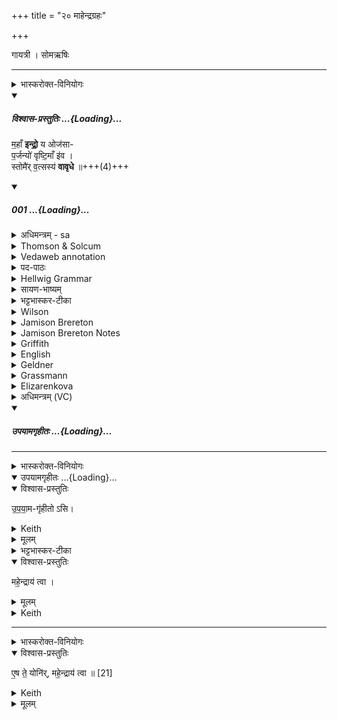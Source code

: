 +++
title = "२० माहेन्द्रग्रहः"

+++

गायत्री । सोमऋषिः

_______
<details><summary>भास्करोक्त-विनियोगः</summary>

1शुक्रपात्रेण माहेन्द्रं गृह्णाति - महानिति गायत्र्या त्रिपदया ॥ 
</details>
<div class="js_include" includetitle="plain" newlevelforh1="5" title="विश्वास-प्रस्तुतिः" unfilled url="/vedAH_Rk/shAkalam/saMhitA/vishvAsa-prastutiH/08/006/01_mahA_N_indro.md">
<details open><summary><h5>विश्वास-प्रस्तुतिः ...{Loading}...</h5></summary>


म॒हाँ **इन्द्रो॒** य ओज॑सा-    
प॒र्जन्यो॑ वृष्टि॒माँ इ॑व ।  
स्तोमै॑र् व॒त्सस्य॑ **वावृधे** ॥+++(4)+++

</details>
</div>
<div class="js_include" includetitle="false" newlevelforh1="5" unfilled url="/vedAH_Rk/shAkalam/saMhitA/sarvASh_TIkAH/08/006/01_mahA_N_indro.md">
<details open><summary><h5>001 ...{Loading}...</h5></summary>
<details><summary>अधिमन्त्रम् - sa</summary>

- देवता - इन्द्रः
- ऋषिः - वत्सः काण्वः
- छन्दः - गायत्री
</details>
<details><summary>Thomson & Solcum</summary>

महाँ꣡ इ꣡न्द्रो य꣡ ओ꣡जसा  
पर्ज꣡न्यो वृष्टिमाँ꣡ इव  
स्तो꣡मैर् वत्स꣡स्य वावृधे
</details>
<details><summary>Vedaweb annotation</summary>

###### Strata
Strophic

###### Pāda-label
genre M;; Oldenberg's gāyatrī-corpus, cf. Oldenberg (1888: 9f.).  
genre M;; Oldenberg's gāyatrī-corpus, cf. Oldenberg (1888: 9f.).  
genre M;; Oldenberg's gāyatrī-corpus, cf. Oldenberg (1888: 9f.).
###### Morph
índraḥ ← índra- (nominal stem)  
{case:NOM, gender:M, number:SG}

mahā́n ← mahā́nt- (nominal stem)  
{case:NOM, gender:M, number:SG}

ójasā ← ójas- (nominal stem)  
{case:INS, gender:N, number:SG}

yáḥ ← yá- (pronoun)  
{case:NOM, gender:M, number:SG}

iva ← iva (invariable)  
{}

parjányaḥ ← parjánya- (nominal stem)  
{case:NOM, gender:M, number:SG}

vr̥ṣṭimā́n ← vr̥ṣṭimánt- (nominal stem)  
{case:NOM, gender:M, number:SG}

stómaiḥ ← stóma- (nominal stem)  
{case:INS, gender:M, number:PL}

vatsásya ← vatsá- (nominal stem)  
{case:GEN, gender:M, number:SG}

vāvr̥dhe ← √vr̥dh- (root)  
{number:SG, person:3, mood:IND, tense:PRF, voice:MED}

</details>
<details><summary>पद-पाठः</summary>

म॒हान् । इन्द्रः॑ । यः । ओज॑सा । प॒र्जन्यः॑ । वृ॒ष्टि॒मान्ऽइ॑व ।  
स्तोमैः॑ । व॒त्सस्य॑ । व॒वृ॒धे॒ ॥
</details>
<details><summary>Hellwig Grammar</summary>

-   *mahāṃ* ← *mahat*
- \[noun\], nominative, singular, masculine
- “large; eminent; great; loud; dangerous; strong; long; high;
    much(a); mahant \[word\]; ample; very; great; adult; important;
    dark; high; abundant; violent; remarkable; mighty; big; long.”
------------------------------------------------------------------------
- *indro* ← *indraḥ* ← *indra*
- \[noun\], nominative, singular, masculine
- “Indra; leader; best; king; first; head; self; indra \[word\];
    Indra; sapphire; fourteen; guru.”
------------------------------------------------------------------------
- *ya* ← *yaḥ* ← *yad*
- \[noun\], nominative, singular, masculine
- “who; which; yat \[pronoun\].”
------------------------------------------------------------------------
- *ojasā* ← *ojas*
- \[noun\], instrumental, singular, neuter
- “strength; power; ojas; ojas \[word\]; potency; might.”
------------------------------------------------------------------------
- *parjanyo* ← *parjanyaḥ* ← *parjanya*
- \[noun\], nominative, singular, masculine
- “cloud; Parjanya; Indra; nimbus.”
------------------------------------------------------------------------
- *vṛṣṭimāṃ* ← *vṛṣṭimat*
- \[noun\], nominative, singular, masculine
- “rain; raining; rainy.”
------------------------------------------------------------------------
- *iva*
- \[adverb\]
- “like; as it were; somehow; just so.”
------------------------------------------------------------------------
- *stomair* ← *stomaiḥ* ← *stoma*
- \[noun\], instrumental, plural, masculine
- “hymn; Stoma; stoma \[word\].”
------------------------------------------------------------------------
- *vatsasya* ← *vatsa*
- \[noun\], genitive, singular, masculine
- “calf; child; Vatsa; vatsa \[word\]; juvenile; Vatsa; Vatsa; Vatsa;
    son; male child.”
------------------------------------------------------------------------
- *vāvṛdhe* ← *vṛdh*
- \[verb\], singular, Perfect indicative
- “increase; grow; vṛdh; increase; succeed; strengthen; grow up;
    spread.”
------------------------------------------------------------------------
</details>
<details><summary>सायण-भाष्यम्</summary>

**यः** **इन्द्रः** **ओजसा** बलेन **महान्** सर्वेभ्योऽधिकः । क इव । **वृष्टिमानिव** । यथा वृष्ट्या युक्तः **पर्जन्यः** रसानां प्रार्जयिता देवो महान् स इवेत्यर्थः । स इन्द्रः **वत्सस्य** पुत्रस्थानीयस्य स्तोतुर्वत्सनाम्न एवर्षेः स्तोत्रैः **ववृधे** प्रवर्धते ॥
</details>
<details><summary>भट्टभास्कर-टीका</summary>

य **ओजसा** बलेन **महान् इन्द्रः** । पूर्ववद्रुत्वादि संहितायाम् । स **इन्द्रः**, **वत्सस्य** वत्सस्थानीयस्य यजमानस्य ऋषेर्वा वत्सनाम्नः, स्वभूतैस् तोमैस् **स्तोत्रैः वावृधे** वर्धताम् । 'छन्दसि लुङ्लिङ्लिटः' इति लिट् । 'तुजादीनां' इत्यभ्यासस्य दीर्घः । 

क इव? **पर्जन्यो वृष्टिमानिव** यथा वृष्टिमान् पर्जन्योभिवर्धते लोकाभिवृद्ध्या तथेत्यर्थः । वृष्टिमानित्यस्व 'ह्रस्वनुङ्भ्यां मतुप्' इति मतुप उदात्तत्वम् । पूर्ववद्रुत्वादि संहितायाम् ॥
</details>
<details><summary>Wilson</summary>

###### English translation:

“**Indra**, who is great in might like **Parjanya** the disributor of rain, is magnified by the praises o **Vatsa**.”
</details>
<details><summary>Jamison Brereton</summary>

Great Indra, who is like rain-bearing Parjanya in might,  
has grown strong through the praises of Vatsa.
</details>
<details><summary>Jamison Brereton Notes</summary>

Displaced iva in b; we might expect *parjánya iva vṛṣṭimā́n, which would also be metrically acceptable.
</details>
<details><summary>Griffith</summary>

INDRA, great in his power and might, and like Parjanya rich in rain,  
     Is magnified by Vatsa's lauds.
</details>
<details><summary>English</summary>

Great is Indra who through his might  
Is like Parjanya with the rain;  
He waxeth with the praises of Vatsa.
</details>
<details><summary>Geldner</summary>

Indra, der an Kraft groß ist wie der regenbringende Parjanya, hat sich an des Vatsa Lobliedern erbaut;
</details>
<details><summary>Grassmann</summary>

Der grosse Indra, der an Kraft der regenschwangern Wolke gleicht, Erlabt an Vatsa's Liedern sich,
</details>
<details><summary>Elizarenkova</summary>

Индра, который велик благодаря силе,  
Словно грозовая туча, несущая дождь,  
Возрос от восхвалений Ватсы,
</details>
<details><summary>अधिमन्त्रम् (VC)</summary>

- इन्द्र:
- वत्सः काण्वः
- गायत्री
- षड्जः
</details>
</details>
</div>
<div class="js_include" includetitle="false" newlevelforh1="5" unfilled url="/vedAH_yajuH/taittirIyam/saMhitA/yajuH/sarva-prastutiH/1/4_somAbhiShavAdi/20_mahendragrahaH/upayAmagRhItaH.md">
<details open><summary><h5>उपयामगृहीतः ...{Loading}...</h5></summary>


_______
<details><summary>भास्करोक्त-विनियोगः</summary>

इमामनुद्रुत्योपयामगृहीतोसि महेन्द्राय त्वेति गृह्णाति ॥
</details>
<div class="js_include" includetitle="false" newlevelforh1="5" unfilled="" url="/vedAH_yajuH/taittirIyam/saMhitA/yajuH/sarva-prastutiH/1/4_somAbhiShavAdi/03_antaryAmagrahaH/upayAmagRhItaH.md">
<details open><summary><h10>उपयामगृहीतः ...{Loading}...</h10></summary>
<details open><summary>विश्वास-प्रस्तुतिः</summary>

उ॒प॒या॒म-गृ॑हीतो ऽसि।
</details>
<details><summary>Keith</summary>

Thou art taken with a support/ foundation.
</details>
<details><summary>मूलम्</summary>

उ॒प॒या॒मगृ॑हीतोऽसि।
</details>
<details><summary>भट्टभास्कर-टीका</summary>

उपयम्यन्ते स्वात्मन्येव नियम्यन्ते भूतजातान्यस्मिन् अभिन्नेधिकरणे इत्युपयामः पृथ्वी । 'इयं वा उपयामः' इति ब्राह्मणम् । 'हलश्च' इति घञ्, थाथादिस्वरेणान्तोदात्तत्वम् । तेन गृहीतस्त्वमसि ; कोन्यस्त्वां गृहीतुं क्षम इति भावः ; पृथिव्यापो गृहीष्यामीतिवत् । 'तृतीया कर्मणि' इति पूर्वपदप्रकृतिस्वरत्वम् । यद्वा - उपयामार्थं पृथिव्यर्थं गृहीतोसीति ; हे सोम ।   

ननु 'स्वाहा त्वा सुभवस्सूर्याय' इति मन्त्रवर्णनात् सूर्यदेवत्यः कथं पृथिवीदेवत्यः स्यात् ? नैतद्देवताभिधानं ; पृथिवीवासिनां प्रजानां यागद्वारेण स्थित्यर्थं गृहीतोसीति स्तूयते । यद्वा - पृथिव्यपि देवतैवास्य 'उपयामगृहीतोसीत्याहादितिदेवत्यास्तेन' इति, अदितिः पृथ्वी । 'चतुर्थी' इति योगविभागात्समासः । 'क्ते च' इति पूर्वपदप्रकृतिस्वरत्वम् । 'इयं वा उपयामस्तस्मादिमां प्रजा अनु प्रजायन्ते' इति ब्राह्मणम् ॥

________________

उपयामगृहीतोसीति व्याख्यातम् । 'इयं वा उपयामः' तयैव गृहीतोसीति ।
</details>
</details>
</div>
<details open><summary>विश्वास-प्रस्तुतिः</summary>

महे॒न्द्राय॑ त्वा ।
</details>
<details><summary>मूलम्</summary>

महे॒न्द्राय॑ त्वा ।
</details>
<details><summary>Keith</summary>

to Mahendra thee!
</details>

_______
<details><summary>भास्करोक्त-विनियोगः</summary>

2एष ते योनिर्महेन्द्राय त्वेति सादयति ॥ 'इन्द्रो वृत्रमहन् तं देवा अब्रुवन्महान्वा अयमभूत्' इत्यादि ब्राह्मणम्  ॥

</details>
<details open><summary>विश्वास-प्रस्तुतिः</summary>

ए॒ष ते॒ योनि॑र्, महे॒न्द्राय॑ त्वा ॥ [21]
</details>
<details><summary>Keith</summary>

This is thy birthplace; to Mahendra thee!
</details>
<details><summary>मूलम्</summary>

ए॒ष ते॒ योनि॑र्महे॒न्द्राय॑ त्वा ॥ [21]
</details>
</details>
</div>
